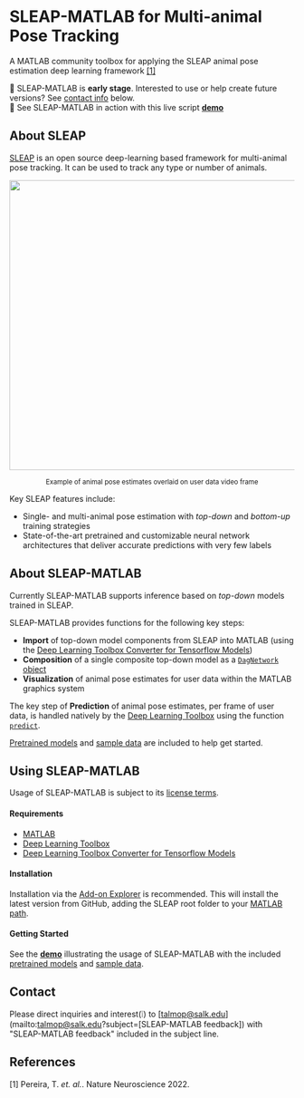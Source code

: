 # SLEAP-MATLAB for Multi-animal Pose Tracking
A MATLAB community toolbox for applying the SLEAP animal pose estimation deep learning framework [\[1\]](#references)

🚧 SLEAP-MATLAB is **early stage**. Interested to use or help create future versions? See [contact info](#contact) below.  
👀 See SLEAP-MATLAB in action with this live script [**demo**](https://viewer.mathworks.com/?viewer=live_code&url=https%3A%2F%2Fwww.mathworks.com%2Fmatlabcentral%2Fmlc-downloads%2Fdownloads%2F85a3255c-4ff5-42ef-9c10-b441318b4322%2F501c4bc8-2509-40fc-aba0-323d33dff728%2Ffiles%2FEphysDemo.mlx&embed=web)

## About SLEAP
[SLEAP](https://sleap.ai) is an open source deep-learning based framework for multi-animal pose tracking. It can be used to track any type or number of animals. 

<p align="center"><img src="https://user-images.githubusercontent.com/3187454/106523005-5f7f1200-6495-11eb-87a5-2b93e251e22a.png" width="512"></p>
<p align="center"><sup>Example of animal pose estimates overlaid on user data video frame</sup></p>

Key SLEAP features include: 
* Single- and multi-animal pose estimation with _top-down_ and _bottom-up_ training strategies
* State-of-the-art pretrained and customizable neural network architectures that deliver accurate predictions with very few labels

## About SLEAP-MATLAB
Currently SLEAP-MATLAB supports inference based on _top-down_ models trained in SLEAP.

SLEAP-MATLAB provides functions for the following key steps:
* **Import** of top-down model components from SLEAP into MATLAB (using the [Deep Learning Toolbox Converter for Tensorflow Models](https://www.mathworks.com/matlabcentral/fileexchange/64649-deep-learning-toolbox-converter-for-tensorflow-models)) 
* **Composition** of a single composite top-down model as a [`DagNetwork` object](https://www.mathworks.com/help/deeplearning/ref/dagnetwork.html)
* **Visualization** of animal pose estimates for user data within the MATLAB graphics system

The key step of **Prediction** of animal pose estimates, per frame of user data, is handled natively by the [Deep Learning Toolbox](https://www.mathworks.com/products/deep-learning.html) using the function [`predict`](https://www.mathworks.com/help/deeplearning/ref/seriesnetwork.predict.html).

[Pretrained models](/pretrained_models) and [sample data](/sample_data) are included to help get started. 

## Using SLEAP-MATLAB
Usage of SLEAP-MATLAB is subject to its [license terms](LICENSE.md). 

#### Requirements
* [MATLAB](https://www.mathworks.com/solutions/deep-learning.html)
* [Deep Learning Toolbox](https://www.mathworks.com/products/deep-learning.html)
* [Deep Learning Toolbox Converter for Tensorflow Models](https://www.mathworks.com/matlabcentral/fileexchange/64649-deep-learning-toolbox-converter-for-tensorflow-models)

#### Installation
Installation via the [Add-on Explorer](https://www.mathworks.com/products/matlab/add-on-explorer.html) is recommended. This will install the latest version from GitHub, adding the SLEAP root folder to your [MATLAB path](https://www.mathworks.com/help/matlab/matlab_env/what-is-the-matlab-search-path.html). 

#### Getting Started
See the [**demo**](https://viewer.mathworks.com/?viewer=live_code&url=https%3A%2F%2Fwww.mathworks.com%2Fmatlabcentral%2Fmlc-downloads%2Fdownloads%2F85a3255c-4ff5-42ef-9c10-b441318b4322%2F501c4bc8-2509-40fc-aba0-323d33dff728%2Ffiles%2FEphysDemo.mlx&embed=web) illustrating the usage of SLEAP-MATLAB with the included [pretrained models](/pretrained_models) and [sample data](/sample_data).

## Contact
Please direct inquiries and interest(❕) to [talmop@salk.edu](mailto:talmop@salk.edu?subject=\[SLEAP-MATLAB feedback\]) with "SLEAP-MATLAB feedback" included in the subject line. 

## References
\[1\] Pereira, T. _et. al._. Nature Neuroscience 2022.
